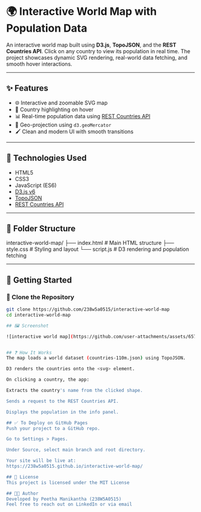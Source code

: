 # 🌍 Interactive World Map with Population Data

An interactive world map built using **D3.js**, **TopoJSON**, and the **REST Countries API**. Click on any country to view its population in real time. The project showcases dynamic SVG rendering, real-world data fetching, and smooth hover interactions.

---

## ✨ Features

- 🌐 Interactive and zoomable SVG map
- 🧭 Country highlighting on hover
- 📊 Real-time population data using [REST Countries API](https://restcountries.com/)
- 📐 Geo-projection using `d3.geoMercator`
- 🖌️ Clean and modern UI with smooth transitions

---

## 🔧 Technologies Used

- HTML5
- CSS3
- JavaScript (ES6)
- [D3.js v6](https://d3js.org/)
- [TopoJSON](https://github.com/topojson/topojson)
- [REST Countries API](https://restcountries.com/)

---

## 📁 Folder Structure

interactive-world-map/
├── index.html # Main HTML structure
├── style.css # Styling and layout
└── script.js # D3 rendering and population fetching


---

## 🚀 Getting Started

### 🔹 Clone the Repository

```bash
git clone https://github.com/238w5a0515/interactive-world-map
cd interactive-world-map

## 🖼️ Screenshot

![interactive world map](https://github.com/user-attachments/assets/657f7d58-bbda-4614-bc39-716669ee2f31)


## ❓ How It Works
The map loads a world dataset (countries-110m.json) using TopoJSON.

D3 renders the countries onto the <svg> element.

On clicking a country, the app:

Extracts the country's name from the clicked shape.

Sends a request to the REST Countries API.

Displays the population in the info panel.

## ✅ To Deploy on GitHub Pages
Push your project to a GitHub repo.

Go to Settings > Pages.

Under Source, select main branch and root directory.

Your site will be live at:
https://238w5a0515.github.io/interactive-world-map/

## 📜 License
This project is licensed under the MIT License

## 👨‍💻 Author
Developed by Peetha Manikantha (238W5A0515)
Feel free to reach out on LinkedIn or via email


